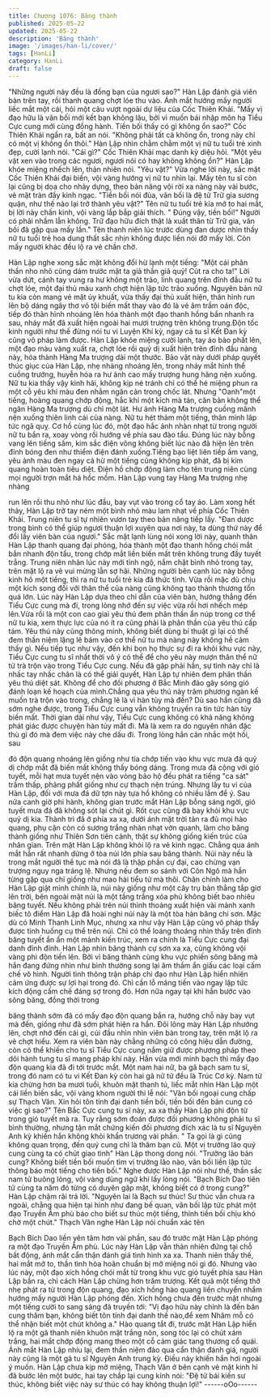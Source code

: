 ```yaml
---
title: Chương 1076: Băng thành
published: 2025-05-22
updated: 2025-05-22
description: 'Băng thành'
image: '/images/han-li/cover/'
tags: [HanLi]
category: HanLi
draft: false
---
```


"Những người này đều là đồng bạn của ngươi sao?" Hàn Lập
đánh giá viên bàn trên tay, rồi thanh quang chợt lóe thu vào. Ánh
mắt hướng mấy người liếc mắt một cái, hỏi một câu vượt ngoài
dự liệu của Cốc Thiên Khải.
"Mấy vị đạo hữu là vãn bối mới kết bạn không lâu, bởi vì muốn bái
nhập môn hạ Tiểu Cực cung mới cùng đồng hành. Tiền bối thấy
có gì không ổn sao?" Cốc Thiên Khải ngẩn ra, bất an nói.
"Không phải tất cả không ổn, trong này chỉ có một vị không ổn
thôi." Hàn Lập nhìn chằm chằm một vị nữ tu tuổi trẻ xinh đẹp,
cười lạnh nói.
"Cái gì?" Cốc Thiên Khải mạc danh kỳ diệu hỏi.
"Một yêu vật xen vào trong các ngươi, ngươi nói có hay không
không ổn?" Hàn Lập khóe miệng nhếch lên, thản nhiên nói.
"Yêu vật?" Vừa nghe lời này, sắc mặt Cốc Thiên Khải đại biến, vội
vàng hướng vị nữ tu nhìn lại. Mấy tên tu sĩ còn lại cũng bị dọa cho
nhảy dựng, theo bản năng vội rời xa nàng này vài bước, vẻ mặt
tràn đầy kinh ngạc.
"Tiền bối nói đùa, vãn bối là đệ tử Trữ gia sương quận, như thế
nào lại trở thành yêu vật?" Tên nữ tu tuổi trẻ kia mở to hai mắt, bị
lời này chấn kinh, vội vàng lắp bắp giải thích.
" Đúng vậy, tiền bối!" Người có phải nhầm lẫn không. Trữ đạo hữu
đích thật là xuất thân từ Trữ gia, vãn bối đã gặp qua mấy lần."
Tên thanh niên lúc trước dùng đan dược nhìn thấy nữ tu tuổi trẻ
hoa dung thất sắc nhịn không được liền nói đỡ mấy lời. Còn mấy
người khác đều lộ ra vẻ chần chờ.

Hàn Lập nghe xong sắc mặt không đổi hừ lạnh một tiếng: "Một cái
phân thần nho nhỏ cũng dám trước mặt ta giả thần giả quỷ! Cút
ra cho ta!" Lời vừa dứt, cánh tay vung ra hư không một trảo, linh
quang trên đỉnh đầu nữ tu chợt lóe, một đại thủ màu xanh chợt
hiện lập tức trảo xuống.
Nguyên bản nữ tu kia còn mang vẻ mặt ủy khuất, vừa thấy đại thủ
xuất hiện, thân hình run lên bộ dáng ngây thơ vô tội biến mất thay
vào đó là vẻ âm trầm oán độc, tiếp đó thân hình nhoáng lên hóa
thành một đạo thanh hồng bắn nhanh ra sau, nháy mắt đã xuất
hiện ngoài hai mươi trượng trên không trung.Độn tốc kinh người
như thế đừng nói tu vi Luyện Khí kỳ, ngay cả tu sĩ Kết Đan kỳ
cũng vô pháp làm được.
Hàn Lập khóe miệng cười lạnh, tay áo bào phất lên, một đạo màu
vàng xuất ra, chợt lóe rồi quỷ dị xuất hiện trên đỉnh đầu nàng này,
hóa thành Hàng Ma trượng dài một thước. Bảo vật này dưới pháp
quyết thúc giục của Hàn Lập, nhẹ nhàng nhoáng lên, trong nháy
mắt hình thể cuồng trướng, huyễn hóa ra hư ảnh cao mấy trượng
hung hăng nện xuống.
Nữ tu kia thấy vậy kinh hãi, không kịp né tránh chỉ có thể hé
miệng phun ra một cỗ yêu khí màu đen nhằm ngăn cản trong
chốc lát.
Nhưng "Oanh"một tiếng, hoàng quang chớp động, hắc khí một
kích mà tán, căn bản không thể ngăn Hàng Ma trượng dù chỉ một
lát. Hư ảnh Hàng Ma trượng cuồng mãnh nện xuống thiên linh cái
của nàng. Nữ tu hét thảm một tiếng, thân mình lâp tức ngã quỵ.
Cơ hồ cùng lúc đó, một đạo hắc ảnh nhàn nhạt từ trong người nữ
tu bắn ra, xoay vòng rồi hướng về phía sau đào tẩu.
Đúng lúc này bỗng vang lên tiếng sấm, kim sắc điện võng không
biết lúc nào đã hiện lên trên đỉnh bóng đen như thiểm điện đánh
xuống.Tiếng bạo liệt liên tiếp ầm vang, yêu ảnh màu đen ngay cả
hừ một tiếng cũng không kịp phát, đã bị kim quang hoàn toàn tiêu
diệt.
Điện hồ chớp động làm cho tên trung niên cùng mọi người trợn
mắt há hốc mồm. Hàn Lập vung tay Hàng Ma trượng nhẹ nhàng

run lên rồi thu nhỏ như lúc đầu, bay vụt vào trong cổ tay áo. Làm
xong hết thảy, Hàn Lập trở tay ném một bình nhỏ màu lam nhạt về
phía Cốc Thiên Khải.
Trung niên tu sĩ tự nhiên vươn tay theo bản năng tiếp lấy.
"Đan dược trong bình có thể giúp ngươi thuận lợi xuyên qua nơi
này, ta dùng thứ này để đổi lấy viên bàn của ngươi." Sắc mặt lạnh
lùng nói xong lời này, quanh thân Hàn Lập thanh quang đại
phóng, hóa thành một đạo thanh hồng chói mắt bắn nhanh độn
tẩu, trong chớp mắt liền biến mất trên không trung đầy tuyết trắng.
Trung niên nhân lúc này mới tỉnh ngộ, nắm chặt bình nhỏ trong
tay, trên mặt lộ ra vẻ vui mừng lẫn sợ hãi. Những người bên cạnh
lúc này bỗng kinh hô một tiếng, thì ra nữ tu tuổi trẻ kia đã thức
tỉnh. Vừa rồi mặc dù chịu một kích song đối với thân thể của nàng
cũng không tạo thành thương tổn quá lớn.
Lúc này Hàn Lập dựa theo chỉ dẫn của viên bàn, hướng thẳng
đến Tiểu Cực cung mà đi, trong lòng nhớ đến sự việc vừa rồi hơi
nhếch mép lên.Vừa rồi là một con cao giai yêu thú đem phân thần
ẩn núp trong cơ thể nữ tu kia, xem thực lực của nó ít ra cũng phải
là phân thần của yêu thú cấp tám. Yêu thú này cũng thông minh,
không biết dùng bí thuật gì lại có thể đem thần niệm lặng lẽ bám
vào cơ thể nữ tu mà nàng này không hề cảm thấy gì.
Nếu tiếp tục như vậy, đến khi bọn họ thực sự đi ra khỏi khu vực
này, Tiểu Cực cung tu sĩ nhất thời vô ý có thể để cho yêu này
mượn thân thể nữ tử trà trộn vào trong Tiểu Cực cung. Nếu đã
gặp phải hắn, sự tình này chỉ là nhấc tay nhấc chân là có thể giải
quyết, Hàn Lập tự nhiên đem phân thần yêu thú diệt sát. Không
để cho đối phương ở Bắc Minh đảo gây sóng gió đánh loạn kế
hoạch của mình.Chẳng qua yêu thú này trăm phương ngàn kế
muốn trà trộn vào trong, chẳng lẽ là vì hàn tủy mà đến?
Dù sao hắn cũng đã sớm nghe được, trong Tiểu Cực cung vẫn
không truyền ra tin tức hàn tủy biến mất. Thời gian dài như vậy,
Tiểu Cực cung không có khả năng không phát giác được chuyện
hàn tủy mất đi. Mà là xem ra do nguyên nhân đặc thù gì đó mà
đem việc này che dấu đi. Trong lòng hắn cân nhắc một hồi, sau

đó độn quang nhoáng lên giống như tia chớp tiến vào khu vực
mưa đá quỷ dị chớp mắt đã biến mất không thấy bóng dáng.
Trong mưa đá cộng với gió tuyết, mỗi hạt mưa tuyết nện vào vòng
bảo hộ đều phát ra tiếng "ca sát" trầm thấp, phảng phất giống như
cự thạch nện trúng. Nhưng lấy tu vi của Hàn Lập, đối với mưa đá
dữ tợn này tựa hồ không có nhiều lắm để ý.
Sau nửa canh giờ phi hành, không gian trước mắt Hàn Lập bỗng
sáng ngời, gió tuyết mưa đá đã không sót lại chút gì. Rốt cục cũng
đã bay khỏi khu vực quỷ dị kia. Thành trì đã ở phía xa xa, dưới
ánh mặt trời tản ra đủ mọi hào quang, phụ cận còn có sương
trắng nhàn nhạt vờn quanh, làm cho băng thành giống như Thiên
Sơn tiên cảnh, thật sự không giống kiến trúc của nhân gian.
Trên mặt Hàn Lập không khỏi lộ ra vẻ kinh ngạc. Chẳng qua ánh
mắt hắn rất nhanh dừng ở tòa núi lớn phía sau băng thành.
Núi này nếu là trong mắt người thế tục mà nói đã là thập phần cự
đại, cao chừng vạn trượng nguy nga tráng lệ. Nhưng nếu đem so
sánh với Côn Ngô mà hắn từng gặp qua chỉ giống như mao hài
tiểu tử mà thôi. Chân chính làm cho Hàn Lập giật mình chính là,
núi này giống như một cây trụ bàn thẳng tắp giơ lên trời, bên
ngoài mặt núi là một tầng trắng xóa phủ không biết bao nhiêu
băng tuyết. Nếu không phải trên núi thỉnh thoảng xuất hiện vài
mảnh xanh biếc tô điểm Hàn Lập đã hoài nghi núi này là một tòa
hàn băng chi sơn.
Mặc dù có Minh Thanh Linh Mục, nhưng xa như vậy Hàn Lập
cũng vô pháp thấy được tình huống cụ thể trên núi. Chỉ có thể
loáng thoáng nhìn thấy trên đỉnh băng tuyết ẩn ẩn một mảnh kiến
trúc, xem ra chính là Tiểu Cực cung đại danh đỉnh đỉnh.
Hàn Lập nhìn băng thành cự sơn xa xa, cũng không vội vàng phi
độn tiến lên. Bởi vì băng thành cùng khu vực phiến sông băng mà
hắn đang đứng nhìn như bình thường song lại âm thầm ẩn giấu
các loại cấm chế vô hình. Người tinh thông trận pháp chi đạo như
Hàn Lập hiển nhiên cảm ứng được sự lợi hại trong đó. Chỉ cần lỗ
mãng tiến vào ngay lập tức kích động cấm chế đáng sợ trong đó.
Hơn nữa ngay tại khi hắn bước vào sông băng, đồng thời trong

băng thành sớm đã có mấy đạo độn quang bắn ra, hướng chỗ
này bay vụt mà đến, giống như đã sớm phát hiện ra hắn.
Đôi lông mày Hàn Lập nhướng lên, chợt nhớ đến cái gì, cúi đầu
nhìn nhìn viên bàn trong tay, trên mặt lộ ra vẻ chợt hiểu. Xem ra
viên bàn này chẳng những có công hiệu dẫn đường, còn có thể
khiến cho tu sĩ Tiểu Cực cung nắm giữ được phương pháp theo
dõi hành tung tu sĩ mang pháp khí này. Hắn vừa mới minh bạch
thì mấy đạo độn quang kia đã đi tới trước mắt.
Một nam hai nữ, ba gã bạch sam tu sĩ, trong đó nam có tu vi Kết
Đan kỳ còn hai gã nữ tử đều là Trúc Cơ kỳ.
Nam tử kia chừng hơn ba mươi tuổi, khuôn mặt thanh tú, liếc mắt
nhìn Hàn Lập một cái liền biến sắc, vội vàng khom người thi lễ
nói: "Vãn bối ngoại cung chấp sự Thạch Vân. Xin hỏi tôn tính đại
danh tiền bối, tiền bối đến bản cung có việc gì sao?"
Tên Bắc Cực cung tu sĩ này, xa xa thấy Hàn Lập phi độn từ trong
gió tuyết mà ra. Tuy rằng sớm đoán được đối phương không phải
tu sĩ bình thường, nhưng tận mắt chứng kiến đối phương đích xác
là tu sĩ Nguyên Anh kỳ khiến hắn không khỏi khẩn trương vài
phần.
" Ta gọi là gì cũng không quan trọng, đến quý cung chỉ là thăm
bạn cũ. Một vị trưởng lão quý cung cùng ta có chút giao tình" Hàn
Lập thong dong nói.
"Trưởng lão bản cung? Không biết tiền bối muốn tìm vị trưởng lão
nào, vãn bối liền lập tức thông báo một tiếng cho tiền bối." Nghe
được Hàn Lập nói như thế, thần sắc nam tử buông lỏng, vội vàng
dùng ngữ khí lấy lòng nói.
"Bạch Bích Dao tiên tử cùng ta năm đó từng có duyên gặp mặt,
không biết có ở trong cung?" Hàn Lập chậm rãi trả lời.
"Nguyên lai là Bạch sư thúc! Sư thúc vẫn chưa ra ngoài, chẳng
qua hiện tại hình như đang bế quan, vãn bối lập tức phát một đạo
Truyền Âm phù báo cho biết sư thúc một tiếng, thỉnh tiền bối chịu
khó chờ một chút." Thạch Vân nghe Hàn Lập nói chuẩn xác tên

Bạch Bích Dao liền yên tâm hơn vài phần, sau đó trước mặt Hàn
Lập phóng ra một đạo Truyền Âm phù.
Lúc này Hàn Lập vẫn thản nhiên đứng tại chỗ bất động, ánh mắt
cẩn thận đánh giá tình hình xa xa. Thanh niên thấy thế, hai mắt
mở to, thần tình hòa hoãn chuẩn bị mở miệng nói gì đó. Nhưng
vào lúc này, một đạo xích hồng chói mắt từ trong khu vực gió
tuyết phía sau Hàn Lập bắn ra, chỉ cách Hàn Lập chừng hơn trăm
trượng.
Kết quả một tiếng thở nhẹ phát ra từ trong độn quang, đạo xích
hồng hào quang liền chuyển nhắm hướng mấy người Hàn Lập
phóng đến.
Xích hồng chưa đến trước mặt nhưng một tiếng cười to sang sảng
đã truyền tới: "Vị đạo hữu này chính là đến bản cung thăm bạn,
không biết tôn tính đại danh thế nào,để xem Nhâm mỗ có thể
nhận biết một chút không a."
Hào quang tắt đi, trước mặt Hàn Lập hiển lộ ra một gã thanh niên
khuôn mặt trắng nõn, song tóc lại có chút xám trắng, hai mắt chớp
động mang theo một cỗ cảm giác tang thương cổ quái.
Ánh mắt Hàn Lập nhíu lại, đem thần niệm đảo qua cẩn thận đánh
giá, người này cũng là một gã tu sĩ Nguyên Anh trung kỳ.
Điều này khiến hắn hơi ngoài ý muốn.
Hàn Lập chưa kịp mở miệng, Thạch Vân ở bên cạnh vẻ mặt kinh
hỉ đã bước lên một bước, hai tay chắp lại cung kính nói: "Đệ tử bái
kiến sư thúc, không biết việc này sư thúc có hay không thuận lợi!"
------oOo------
